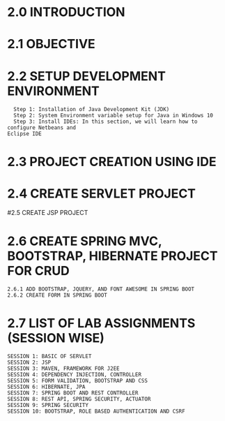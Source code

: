# 2.0 INTRODUCTION
# 2.1 OBJECTIVE
# 2.2 SETUP DEVELOPMENT ENVIRONMENT
      Step 1: Installation of Java Development Kit (JDK)
      Step 2: System Environment variable setup for Java in Windows 10
      Step 3: Install IDEs: In this section, we will learn how to configure Netbeans and
    Eclipse IDE

# 2.3 PROJECT CREATION USING IDE
# 2.4 CREATE SERVLET PROJECT
#2.5 CREATE JSP PROJECT
# 2.6 CREATE SPRING MVC, BOOTSTRAP, HIBERNATE PROJECT FOR CRUD
    2.6.1 ADD BOOTSTRAP, JQUERY, AND FONT AWESOME IN SPRING BOOT
    2.6.2 CREATE FORM IN SPRING BOOT

# 2.7 LIST OF LAB ASSIGNMENTS (SESSION WISE)

    SESSION 1: BASIC OF SERVLET
    SESSION 2: JSP
    SESSION 3: MAVEN, FRAMEWORK FOR J2EE
    SESSION 4: DEPENDENCY INJECTION, CONTROLLER
    SESSION 5: FORM VALIDATION, BOOTSTRAP AND CSS
    SESSION 6: HIBERNATE, JPA
    SESSION 7: SPRING BOOT AND REST CONTROLLER
    SESSION 8: REST API, SPRING SECURITY, ACTUATOR
    SESSION 9: SPRING SECURITY
    SESSION 10: BOOTSTRAP, ROLE BASED AUTHENTICATION AND CSRF
